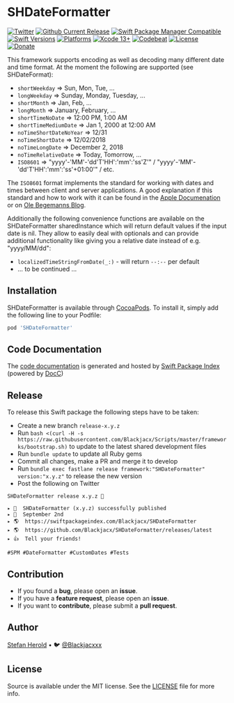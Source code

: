 <!-- <p align="center">
<img src="./icon.png" alt="Source" height="128" width="128">
</p> -->

# SHDateFormatter

<!-- [![Test](https://github.com/Blackjacx/SHDateFormatter/actions/workflows/test.yml/badge.svg)](https://github.com/Blackjacx/SHDateFormatter/actions/workflows/test.yml) -->
[![Twitter](https://img.shields.io/twitter/follow/blackjacxxx?label=%40Blackjacxxx)](https://twitter.com/blackjacxxx)
[![Github Current Release](https://img.shields.io/github/release/blackjacx/SHDateFormatter.svg)](https://github.com/blackjacx/SHDateFormatter/releases)
[![Swift Package Manager Compatible](https://img.shields.io/badge/SPM-compatible-brightgreen.svg)](https://swift.org/package-manager/)
[![Swift Versions](https://img.shields.io/endpoint?url=https%3A%2F%2Fswiftpackageindex.com%2Fapi%2Fpackages%2FBlackjacx%2FSHDateFormatter%2Fbadge%3Ftype%3Dswift-versions)](https://swiftpackageindex.com/Blackjacx/SHDateFormatter)
[![Platforms](https://img.shields.io/endpoint?url=https%3A%2F%2Fswiftpackageindex.com%2Fapi%2Fpackages%2FBlackjacx%2FSHDateFormatter%2Fbadge%3Ftype%3Dplatforms)](https://swiftpackageindex.com/Blackjacx/SHDateFormatter)
[![Xcode 13+](https://img.shields.io/badge/Xcode-13%2B-blue.svg)](https://developer.apple.com/download/)
[![Codebeat](https://codebeat.co/badges/c74826a3-8f8b-41da-8daf-2bdfecc2163e)](https://codebeat.co/projects/github-com-blackjacx-shdateformatter-develop)
[![License](https://img.shields.io/github/license/blackjacx/SHDateFormatter.svg)](https://github.com/blackjacx/SHDateFormatter/blob/develop/LICENSE)
[![Donate](https://img.shields.io/badge/Donate-PayPal-blue.svg)](https://www.paypal.me/STHEROLD)

This framework supports encoding as well as decoding many different date and time format. At the moment the following are supported (see SHDateFormat): 

* `shortWeekday`            => Sun, Mon, Tue, ...
* `longWeekday`             => Sunday, Monday, Tuesday, ...
* `shortMonth`              => Jan, Feb, ...
* `longMonth`               => January, February, ...
* `shortTimeNoDate`         => 12:00 PM, 1:00 AM
* `shortTimeMediumDate`     => Jan 1, 2000 at 12:00 AM
* `noTimeShortDateNoYear`   => 12/31
* `noTimeShortDate`         => 12/02/2018
* `noTimeLongDate`          => December 2, 2018
* `noTimeRelativeDate`      => Today, Tomorrow, ...
* `ISO8601`                 => "yyyy'-'MM'-'dd'T'HH':'mm':'ss'Z'" / "yyyy'-'MM'-'dd'T'HH':'mm':'ss'+01:00'" / etc. 

The `ISO8601` format implements the standard for working with dates and times between client and server applications. A good explanation if this standard and how to work with it can be found in the [Apple Documenation](https://developer.apple.com/library/ios/qa/qa1480/_index.html) or on [Ole Begemanns Blog](http://oleb.net/blog/2011/11/working-with-date-and-time-in-cocoa-part-2/).

Additionally the following convenience functions are available on the SHDateFormatter sharedInstance which will return default values if the input date is nil. They allow to easily deal with optionals and can provide additional functionality like giving you a relative date instead of e.g. "yyyy/MM/dd":
* `localizedTimeStringFromDate(_:)` - will return `--:--` per default
* ... to be continued ...

## Installation

SHDateFormatter is available through [CocoaPods](http://cocoapods.org). To install
it, simply add the following line to your Podfile:

```ruby
pod 'SHDateFormatter'
```

## Code Documentation

The [code documentation](https://swiftpackageindex.com/Blackjacx/SHDateFormatter/develop/documentation/shdateformatter) is generated and hosted by [Swift Package Index](https://swiftpackageindex.com/) (powered by [DocC](https://developer.apple.com/documentation/docc))

## Release

To release this Swift package the following steps have to be taken:
- Create a new branch `release-x.y.z`
- Run `bash <(curl -H -s https://raw.githubusercontent.com/Blackjacx/Scripts/master/frameworks/bootstrap.sh)` to update to the latest shared development files
- Run `bundle update` to update all Ruby gems
- Commit all changes, make a PR and merge it to develop
- Run `bundle exec fastlane release framework:"SHDateFormatter" version:"x.y.z"` to release the new version
- Post the following on Twitter
```
SHDateFormatter release x.y.z 🎉

▸ 🚀  SHDateFormatter (x.y.z) successfully published
▸ 📅  September 2nd
▸ 🌎  https://swiftpackageindex.com/Blackjacx/SHDateFormatter
▸ 🌎  https://github.com/Blackjacx/SHDateFormatter/releases/latest
▸ 👍  Tell your friends!

#SPM #DateFormatter #CustomDates #Tests
```

## Contribution

- If you found a **bug**, please open an **issue**.
- If you have a **feature request**, please open an **issue**.
- If you want to **contribute**, please submit a **pull request**.

## Author

[Stefan Herold](mailto:stefan.herold@gmail.com) • 🐦 [@Blackjacxxx](https://twitter.com/Blackjacxxx)

## License

Source is available under the MIT license. See the [LICENSE](LICENSE) file for more info.
